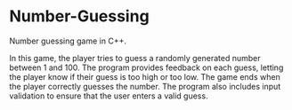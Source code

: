# Number-Guessing
Number guessing game in C++.

In this game, the player tries to guess a randomly generated number between 1 and 100. The program provides feedback on each guess, letting the player know if their 
guess is too high or too low. The game ends when the player correctly guesses the number. The program also includes input validation to ensure that the user 
enters a valid guess.
